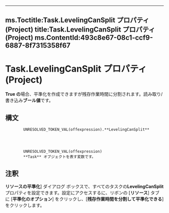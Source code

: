 

---
ms.Toctitle:Task.LevelingCanSplit プロパティ (Project)
title:Task.LevelingCanSplit プロパティ (Project)
ms.ContentId:493c8e67-08c1-ccf9-6887-8f7315358f67
---
# Task.LevelingCanSplit プロパティ (Project)




**True の**場合、平準化を作成できますが残存作業時間に分割されます。読み取り/書き込み**ブール値**です。

## 構文

            UNRESOLVED_TOKEN_VAL(offexpression).**LevelingCanSplit**




            UNRESOLVED_TOKEN_VAL(offexpression)
            **Task** オブジェクトを表す変数です。



## 注釈
**リソースの平準化**] ダイアログ ボックスで、すべてのタスクの**LevelingCanSplit**プロパティを設定できます。設定にアクセスするに、リボンの [**リソース**] タブに [**平準化のオプション**] をクリックし、[**残存作業時間を分割して平準化できる**] をクリックします。




